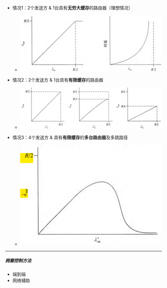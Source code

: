 - 情况1：2个发送方 & 1台具有**无穷大缓存**的路由器（理想情况）
  - ![](image_1.4e0d415e.png)

- 情况2：2个发送方 & 1台具有**有限缓存**的路由器
  - ![](image_2.c1b3acf3.png)

- 情况3：4个发送方 & 具有**有限缓存**的**多台路由器**及多跳路径
  - ![](image_3.af405e9e.png)


---

##### 拥塞控制方法

- 端到端
- 网络辅助

